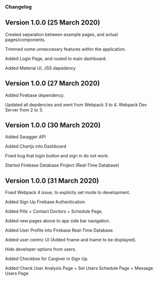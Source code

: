 ### Changelog

## Version 1.0.0 (25 March 2020)

Created separation between example pages, and actual pages/components.

Trimmed some unneccesary features within the application.

Added Login Page, and routed to main dashboard.

Added Material UI, JSS depedency

## Version 1.0.0 (27 March 2020)

Added Firebase dependency.

Updated all depdencies and went from Webpack 3 to 4. Webpack Dev Server from 2 to 3.

## Version 1.0.0 (30 March 2020)

Added Swagger API

Added Chartjs into Dashboard

Fixed bug that login button and sign in do not work.

Started Firebase Database Project (Real-Time Database)

## Version 1.0.0 (31 March 2020)

Fixed Webpack 4 issue, to explicity set mode to development.

Added Sign Up Firebase Authentication.

Added Pills + Contact Doctors + Schedule Page.

Added new pages above to app side bar navigation.

Added User Profile into Firebase Real-Time Database.

Added user centric UI (Added fname and lname to be displayed).

Hide developer options from users.

Added Checkbox for Cargiver in Sign Up.

Added Check User Analysis Page + Set Users Schedule Page + Message Users Page

